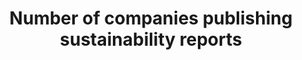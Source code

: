 ---
data_non_statistical: true
goal_meta_link: http://unstats.un.org/sdgs/files/metadata-compilation/Metadata-Goal-12.pdf
graph_title: Number of companies publishing sustainability reports
graph_type: null
has_metadata: false
indicator: 12.6.1
indicator_name: Number of companies publishing sustainability reports
indicator_sort_order: 12-06-01
indicator_variable: null
layout: indicator
national_geographical_coverage: United States
permalink: /12-6-1/
published: true
reporting_status: notstarted
sdg_goal: 12
source_active_1: true
source_notes_1: null
source_title_1: null
target: Encourage companies, especially large and transnational companies, to adopt
  sustainable practices and to integrate sustainability information into their reporting
  cycle.
target_id: '12.6'
title: Number of companies publishing sustainability reports
un_custodial_agency: UNEP, UNCTAD
un_designated_tier: '3'
variable_description: null
variable_notes: null
---